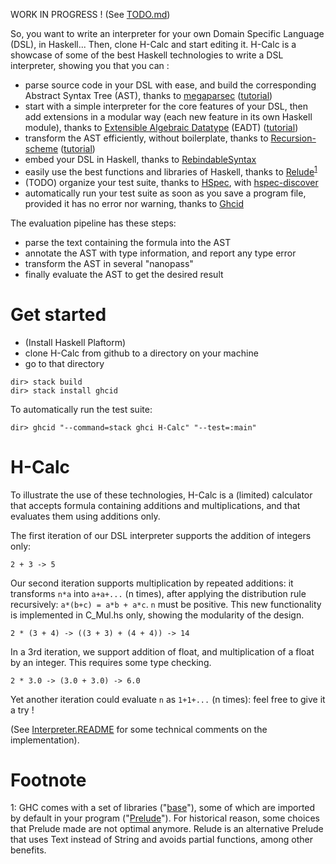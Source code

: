 WORK IN PROGRESS !  (See [TODO.md](https://github.com/pcarbonn/H-Calc/blob/master/TODO.md))

So, you want to write an interpreter for your own Domain Specific Language (DSL), in Haskell...  Then, clone H-Calc and start editing it.  H-Calc is a showcase of some of the best Haskell technologies to write a DSL interpreter, showing you that you can :

- parse source code in your DSL with ease, and build the corresponding Abstract Syntax Tree (AST), thanks to [megaparsec](http://hackage.haskell.org/package/megaparsec) ([tutorial](https://markkarpov.com/megaparsec/parsing-simple-imperative-language.html))
- start with a simple interpreter for the core features of your DSL, then add extensions in a modular way (each new feature in its own Haskell module), thanks to [Extensible Algebraic Datatype](http://hsyl20.fr/home/posts/2018-05-22-extensible-adt.html) (EADT)  ([tutorial](https://docs.haskus.org/eadt.html)) 
- transform the AST efficiently, without boilerplate, thanks to [Recursion-scheme](http://hackage.haskell.org/package/recursion-schemes-5.0.3) ([tutorial](https://blog.sumtypeofway.com/an-introduction-to-recursion-schemes/))
- embed your DSL in Haskell, thanks to [RebindableSyntax](https://downloads.haskell.org/~ghc/latest/docs/html/users_guide)
- easily use the best functions and libraries of Haskell, thanks to [Relude](http://hackage.haskell.org/package/relude)<sup>[1](#myfootnote1)</sup>
- (TODO) organize your test suite, thanks to [HSpec](http://hackage.haskell.org/package/hspec), with [hspec-discover](http://hackage.haskell.org/package/hspec-discover)
- automatically run your test suite as soon as you save a program file, provided it has no error nor warning, thanks to [Ghcid](https://github.com/ndmitchell/ghcid)

The evaluation pipeline has these steps:

* parse the text containing the formula into the AST
* annotate the AST with type information, and report any type error
* transform the AST in several "nanopass"
* finally evaluate the AST to get the desired result

# Get started

* (Install Haskell Plaftorm)
* clone H-Calc from github to a directory on your machine
* go to that directory
~~~~
dir> stack build
dir> stack install ghcid
~~~~
To automatically run the test suite:
~~~~
dir> ghcid "--command=stack ghci H-Calc" "--test=:main"
~~~~


# H-Calc

To illustrate the use of these technologies, H-Calc is a (limited) calculator that accepts formula containing additions and multiplications, and that evaluates them using additions only. 

The first iteration of our DSL interpreter supports the addition of integers only:

    2 + 3 -> 5
 

Our second iteration supports multiplication by repeated additions: it transforms `n*a` into `a+a+...` (n times), after applying the distribution rule recursively: `a*(b+c) = a*b + a*c`.  `n` must be positive.   This new functionality is implemented in C_Mul.hs only, showing the modularity of the design. 

    2 * (3 + 4) -> ((3 + 3) + (4 + 4)) -> 14

In a 3rd iteration, we support addition of float, and multiplication of a float by an integer.  This requires some type checking. 

    2 * 3.0 -> (3.0 + 3.0) -> 6.0

Yet another iteration could evaluate `n` as `1+1+...` (n times): feel free to give it a try !

(See [Interpreter.README](https://github.com/pcarbonn/H-Calc/tree/master/src/Interpreter) for some technical comments on the implementation).


# Footnote


<a name="myfootnote1">1</a>: GHC comes with a set of libraries ("[base](http://hackage.haskell.org/package/base)"), some of which are imported by default in your program ("[Prelude](http://hackage.haskell.org/package/base-4.12.0.0/docs/Prelude.html)").  For historical reason, some choices that Prelude made are not optimal anymore.  Relude is an alternative Prelude that uses Text instead of String and avoids partial functions, among other benefits.